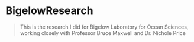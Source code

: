 # BigelowResearch
> This is the research I did for Bigelow Laboratory for Ocean Sciences, working closely with Professor Bruce Maxwell and Dr. Nichole Price
